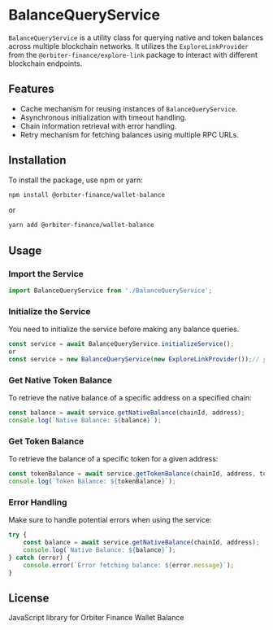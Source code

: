 # BalanceQueryService

`BalanceQueryService` is a utility class for querying native and token balances across multiple blockchain networks. It utilizes the `ExploreLinkProvider` from the `@orbiter-finance/explore-link` package to interact with different blockchain endpoints.

## Features

- Cache mechanism for reusing instances of `BalanceQueryService`.
- Asynchronous initialization with timeout handling.
- Chain information retrieval with error handling.
- Retry mechanism for fetching balances using multiple RPC URLs.

## Installation

To install the package, use npm or yarn:

```bash
npm install @orbiter-finance/wallet-balance
```

or

```bash
yarn add @orbiter-finance/wallet-balance
```

## Usage

### Import the Service

```javascript
import BalanceQueryService from './BalanceQueryService';
```

### Initialize the Service

You need to initialize the service before making any balance queries.

```javascript
const service = await BalanceQueryService.initializeService();
or 
const service = new BalanceQueryService(new ExploreLinkProvider());// yarn install @orbiter-finance/explore-link

```

### Get Native Token Balance

To retrieve the native balance of a specific address on a specified chain:

```javascript
const balance = await service.getNativeBalance(chainId, address);
console.log(`Native Balance: ${balance}`);
```

### Get Token Balance

To retrieve the balance of a specific token for a given address:

```javascript
const tokenBalance = await service.getTokenBalance(chainId, address, tokenAddress);
console.log(`Token Balance: ${tokenBalance}`);
```

### Error Handling

Make sure to handle potential errors when using the service:

```javascript
try {
    const balance = await service.getNativeBalance(chainId, address);
    console.log(`Native Balance: ${balance}`);
} catch (error) {
    console.error(`Error fetching balance: ${error.message}`);
}
```

## License

JavaScript library for Orbiter Finance Wallet Balance